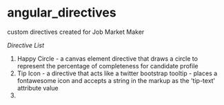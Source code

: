 angular_directives
==================

custom directives created for Job Market Maker

*Directive List*

1. Happy Circle - a canvas element directive that draws a circle to represent the percentage of completeness for candidate profile
2. Tip Icon - a directive that acts like a twitter bootstrap tooltip - places a fontawesome icon and accepts a string in the markup as the 'tip-text' attribute value
3. 

